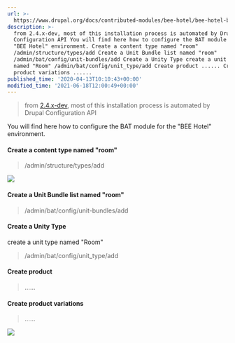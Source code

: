 ```yaml
---
url: >-
  https://www.drupal.org/docs/contributed-modules/bee-hotel/bee-hotel-bat-module-configuration
description: >-
  from 2.4.x-dev, most of this installation process is automated by Drupal
  Configuration API You will find here how to configure the BAT module for the
  "BEE Hotel" environment. Create a content type named "room"
  /admin/structure/types/add Create a Unit Bundle list named "room"
  /admin/bat/config/unit-bundles/add Create a Unity Type create a unit type
  named "Room" /admin/bat/config/unit_type/add Create product ...... Create
  product variations ......
published_time: '2020-04-13T10:10:43+00:00'
modified_time: '2021-06-18T12:00:49+00:00'
---
```

> from [2.4.x-dev](https://www.drupal.org/project/bee%5Fhotel/releases/2.4.x-dev), most of this installation process is automated by Drupal Configuration API 

You will find here how to configure the BAT module for the "BEE Hotel" environment.

#### Create a content type named "room"

> /admin/structure/types/add

![](https://www.drupal.org/files/Roomct.jpg)

#### Create a Unit Bundle list named "room"

> /admin/bat/config/unit-bundles/add

#### Create a Unity Type

create a unit type named "Room"

> /admin/bat/config/unit\_type/add

#### Create product

> ......

#### Create product variations

> ......

![](https://www.drupal.org/files/create_room_product_variations.png)